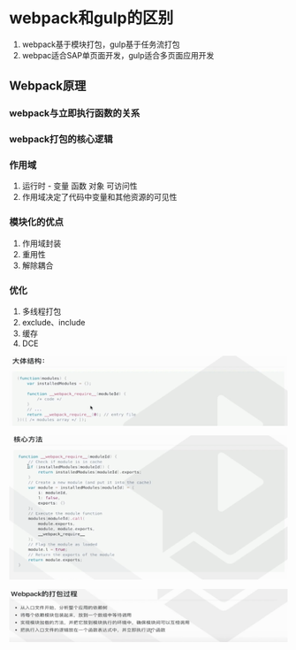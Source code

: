 # webpack和gulp的区别

1. webpack基于模块打包，gulp基于任务流打包
2. webpac适合SAP单页面开发，gulp适合多页面应用开发





## Webpack原理

### webpack与立即执行函数的关系

### webpack打包的核心逻辑



### 作用域

1. 运行时 -  变量 函数 对象 可访问性
2. 作用域决定了代码中变量和其他资源的可见性



### 模块化的优点

1. 作用域封装
2. 重用性
3. 解除耦合



### 优化

1. 多线程打包
2. exclude、include
3. 缓存
4. DCE



![image-20210412143758290](webpack%E5%92%8Cgulp%E5%8E%9F%E7%90%86/image-20210412143758290.png)

![image-20210412143823411](webpack%E5%92%8Cgulp%E5%8E%9F%E7%90%86/image-20210412143823411.png)

![image-20210412144037678](webpack%E5%92%8Cgulp%E5%8E%9F%E7%90%86/image-20210412144037678.png)